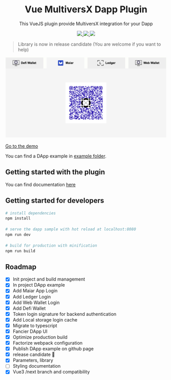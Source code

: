 <div align="center">
  <h1>Vue MultiversX Dapp Plugin</h1>
  <p>This VueJS plugin provide MultiversX integration for your Dapp</p>
  <p>
    <a href="https://npmcharts.com/compare/vue-mvx?minimal=true" alt="NPM weekly downloads">
      <img src="https://badgen.net/npm/dw/vue-mvx">
    </a>
    <a href="https://www.npmtrends.com/vue-mvx" alt="NPM total downloads">
      <img src="https://badgen.net/npm/dt/vue-mvx">
    </a>
    <a href="https://npmjs.com/vue-mvx" alt="NPM version">
      <img src="https://badgen.net/npm/v/vue-mvx">
    </a>
  </p>
</div>

> Library is now in release candidate (You are welcome if you want to help)
>
![](src/_docs/authenticate.png)

[Go to the demo](https://stephaneleroy.github.io/vue-mvx/authenticate)

You can find a DApp example in [example folder](https://github.com/stephaneLeroy/vue-mvx/tree/vue3-migration/vue-mvx-demo).

## Getting started with the plugin

You can find documentation [here](https://stephaneleroy.github.io/vue-mvx/plugin/vue-mvx.html)

## Getting started for developers

``` bash
# install dependencies
npm install

# serve the dapp sample with hot reload at localhost:8080
npm run dev

# build for production with minification
npm run build
```

## Roadmap

- [x] Init project and build management
- [x] In project DApp example
- [x] Add Maiar App Login
- [x] Add Ledger Login
- [x] Add Web Wallet Login
- [x] Add Defi Wallet
- [x] Token login signature for backend authentication
- [x] Add Local storage login cache
- [x] Migrate to typescript
- [x] Fancier DApp UI
- [x] Optimize production build
- [x] Factorize webpack configuration
- [x] Publish DApp example on github page
- [x] release candidate :tada:
- [x] Parameters, library
- [ ] Styling documentation
- [x] Vue3 /next branch and compatibility